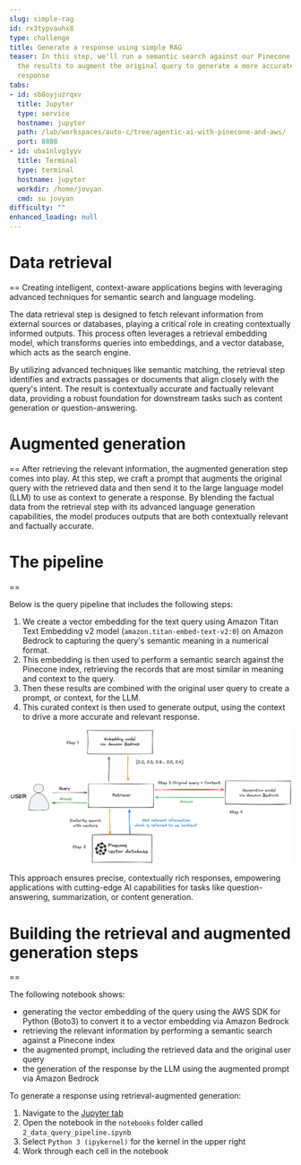 ```yaml
---
slug: simple-rag
id: rx3typvauhx8
type: challenge
title: Generate a response using simple RAG
teaser: In this step, we'll run a semantic search against our Pinecone index and use
  the results to augment the original query to generate a more accurate and relevant
  response
tabs:
- id: sb8oyjuzrqxv
  title: Jupyter
  type: service
  hostname: jupyter
  path: /lab/workspaces/auto-c/tree/agentic-ai-with-pinecone-and-aws/
  port: 8888
- id: uba1nlvg1yyv
  title: Terminal
  type: terminal
  hostname: jupyter
  workdir: /home/jovyan
  cmd: su jovyan
difficulty: ""
enhanced_loading: null
---
```

# Data retrieval
==
Creating intelligent, context-aware applications begins with leveraging advanced techniques for semantic search and language modeling.

The data retrieval step is designed to fetch relevant information from external sources or databases, playing a critical role in creating contextually informed outputs. This process often leverages a retrieval embedding model, which transforms queries into embeddings, and a vector database, which acts as the search engine.

By utilizing advanced techniques like semantic matching, the retrieval step identifies and extracts passages or documents that align closely with the query's intent. The result is contextually accurate and factually relevant data, providing a robust foundation for downstream tasks such as content generation or question-answering.

# Augmented generation
==
After retrieving the relevant information, the augmented generation step comes into play. At this step,  we craft a prompt that augments the original query with the retrieved data and then send it to the large language model (LLM) to use as context to generate a response. By blending the factual data from the retrieval step with its advanced language generation capabilities, the model produces outputs that are both contextually relevant and factually accurate.

# The pipeline
==

Below is the query pipeline that includes the following steps:

1. We create a vector embedding for the text query using Amazon Titan Text Embedding v2 model (`amazon.titan-embed-text-v2:0`) on Amazon Bedrock to capturing the query's semantic meaning in a numerical format.
2. This embedding is then used to perform a semantic search against the Pinecone index, retrieving the records that are most similar in meaning and context to the query.
3. Then these results are combined with the original user query to create a prompt, or context, for the LLM.
4. This curated context is then used to generate output, using the context to drive a more accurate and relevant response.

![Query pipeline](../assets/04-query-pipeline.png)

This approach ensures precise, contextually rich responses, empowering applications with cutting-edge AI capabilities for tasks like question-answering, summarization, or content generation.

# Building the retrieval and augmented generation steps
==

The following notebook shows:
- generating the vector embedding of the query using the AWS SDK for Python (Boto3) to convert it to a vector embedding via Amazon Bedrock
- retrieving the relevant information by performing a semantic search against a Pinecone index
- the augmented prompt, including the retrieved data and the original user query
- the generation of the response by the LLM using the augmented prompt via Amazon Bedrock

To generate a response using retrieval-augmented generation:
1. Navigate to the [Jupyter tab](tab-0)
2. Open the notebook in the `notebooks` folder called `2_data_query_pipeline.ipynb`
3. Select `Python 3 (ipykernel)` for the kernel in the upper right
4. Work through each cell in the notebook
